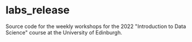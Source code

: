 # labs_release
Source code for the weekly workshops for the 2022 "Introduction to Data Science" course at the University of Edinburgh.
